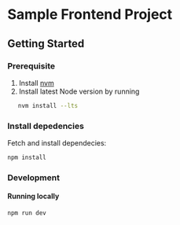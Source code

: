# Sample Frontend Project

## Getting Started

### Prerequisite

1. Install [nvm](https://github.com/nvm-sh/nvm#install--update-script)
2. Install latest Node version by running

```bash
   nvm install --lts

```

### Install depedencies

Fetch and install dependecies:

```bash
npm install
```

### Development

#### Running locally

```bash
npm run dev
```
